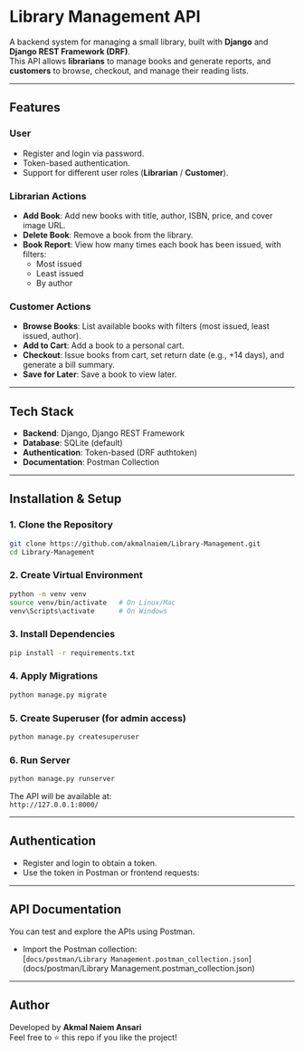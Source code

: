 # Library Management API

A backend system for managing a small library, built with **Django** and **Django REST Framework (DRF)**.  
This API allows **librarians** to manage books and generate reports, and **customers** to browse, checkout, and manage their reading lists.

---

## Features

###  User
- Register and login via password.  
- Token-based authentication.  
- Support for different user roles (**Librarian** / **Customer**).

###  Librarian Actions
- **Add Book**: Add new books with title, author, ISBN, price, and cover image URL.  
- **Delete Book**: Remove a book from the library.  
- **Book Report**: View how many times each book has been issued, with filters:  
  - Most issued  
  - Least issued  
  - By author  

###  Customer Actions
- **Browse Books**: List available books with filters (most issued, least issued, author).  
- **Add to Cart**: Add a book to a personal cart.  
- **Checkout**: Issue books from cart, set return date (e.g., +14 days), and generate a bill summary.  
- **Save for Later**: Save a book to view later.  

---

##  Tech Stack
- **Backend**: Django, Django REST Framework  
- **Database**: SQLite (default) 
- **Authentication**: Token-based (DRF authtoken)  
- **Documentation**: Postman Collection  

---

##  Installation & Setup

### 1. Clone the Repository
```bash
git clone https://github.com/akmalnaiem/Library-Management.git
cd Library-Management
```

### 2. Create Virtual Environment
```bash
python -m venv venv
source venv/bin/activate   # On Linux/Mac
venv\Scripts\activate      # On Windows
```

### 3. Install Dependencies
```bash
pip install -r requirements.txt
```

### 4. Apply Migrations
```bash
python manage.py migrate
```

### 5. Create Superuser (for admin access)
```bash
python manage.py createsuperuser
```

### 6. Run Server
```bash
python manage.py runserver
```
The API will be available at:  
 `http://127.0.0.1:8000/`

---

##  Authentication
- Register and login to obtain a token.  
- Use the token in Postman or frontend requests:  
---

##  API Documentation

You can test and explore the APIs using Postman.  

- Import the Postman collection:  
  [`docs/postman/Library Management.postman_collection.json`](docs/postman/Library Management.postman_collection.json)

---

##  Author
Developed by **Akmal Naiem Ansari**  
Feel free to ⭐ this repo if you like the project!  
